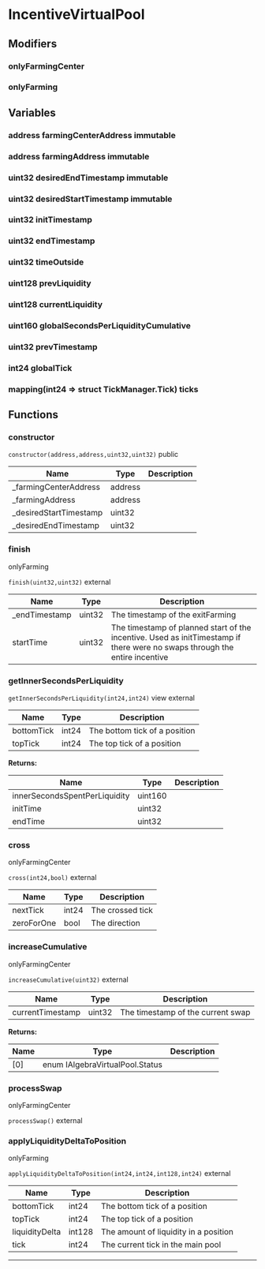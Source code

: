 

# IncentiveVirtualPool

## Modifiers
### onlyFarmingCenter









### onlyFarming











## Variables
### address farmingCenterAddress immutable



### address farmingAddress immutable



### uint32 desiredEndTimestamp immutable



### uint32 desiredStartTimestamp immutable



### uint32 initTimestamp 



### uint32 endTimestamp 



### uint32 timeOutside 



### uint128 prevLiquidity 



### uint128 currentLiquidity 



### uint160 globalSecondsPerLiquidityCumulative 



### uint32 prevTimestamp 



### int24 globalTick 



### mapping(int24 &#x3D;&gt; struct TickManager.Tick) ticks 




## Functions
### constructor


`constructor(address,address,uint32,uint32)`  public





| Name | Type | Description |
| ---- | ---- | ----------- |
| _farmingCenterAddress | address |  |
| _farmingAddress | address |  |
| _desiredStartTimestamp | uint32 |  |
| _desiredEndTimestamp | uint32 |  |


### finish

onlyFarming

`finish(uint32,uint32)`  external





| Name | Type | Description |
| ---- | ---- | ----------- |
| _endTimestamp | uint32 | The timestamp of the exitFarming |
| startTime | uint32 | The timestamp of planned start of the incentive. Used as initTimestamp if there were no swaps through the entire incentive |


### getInnerSecondsPerLiquidity


`getInnerSecondsPerLiquidity(int24,int24)` view external





| Name | Type | Description |
| ---- | ---- | ----------- |
| bottomTick | int24 | The bottom tick of a position |
| topTick | int24 | The top tick of a position |

**Returns:**

| Name | Type | Description |
| ---- | ---- | ----------- |
| innerSecondsSpentPerLiquidity | uint160 |  |
| initTime | uint32 |  |
| endTime | uint32 |  |

### cross

onlyFarmingCenter

`cross(int24,bool)`  external





| Name | Type | Description |
| ---- | ---- | ----------- |
| nextTick | int24 | The crossed tick |
| zeroForOne | bool | The direction |


### increaseCumulative

onlyFarmingCenter

`increaseCumulative(uint32)`  external





| Name | Type | Description |
| ---- | ---- | ----------- |
| currentTimestamp | uint32 | The timestamp of the current swap |

**Returns:**

| Name | Type | Description |
| ---- | ---- | ----------- |
| [0] | enum IAlgebraVirtualPool.Status |  |

### processSwap

onlyFarmingCenter

`processSwap()`  external







### applyLiquidityDeltaToPosition

onlyFarming

`applyLiquidityDeltaToPosition(int24,int24,int128,int24)`  external





| Name | Type | Description |
| ---- | ---- | ----------- |
| bottomTick | int24 | The bottom tick of a position |
| topTick | int24 | The top tick of a position |
| liquidityDelta | int128 | The amount of liquidity in a position |
| tick | int24 | The current tick in the main pool |




---


